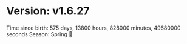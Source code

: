 # Version: v1.6.27
Time since birth: 575 days, 13800 hours, 828000 minutes, 49680000 seconds
Season: Spring 🌸
